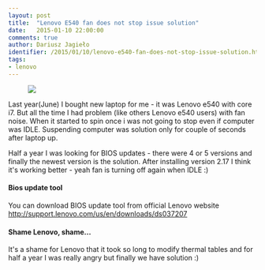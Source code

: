 ```yaml
---
layout: post
title:  "Lenovo E540 fan does not stop issue solution"
date:   2015-01-10 22:00:00
comments: true
author: Dariusz Jagieło
identifier: /2015/01/10/lenovo-e540-fan-does-not-stop-issue-solution.html
tags:
- lenovo
---
```

<figure class="aligncenter">
    <img src="https://upload.wikimedia.org/wikipedia/commons/thumb/d/d3/ThinkPad_Logo_on_W520.JPG/2560px-ThinkPad_Logo_on_W520.JPG" />
</figure>


Last year(June) I bought new laptop for me - it was Lenovo e540 with core i7. But all the time I had problem (like others Lenovo e540 users) with fan noise. When it started to spin once i was not going to stop even if computer was IDLE. Suspending computer was solution only for couple of seconds after laptop up.
<!--more-->
<div class="more"></div>
Half a year I was looking for BIOS updates - there were 4 or 5 versions and finally the newest version is the solution. After installing version 2.17 I think it's working better - yeah fan is turning off again when IDLE :)

#### Bios update tool
You can download BIOS update tool from official Lenovo website <a href="http://support.lenovo.com/us/en/downloads/ds037207">http://support.lenovo.com/us/en/downloads/ds037207</a>

#### Shame Lenovo, shame...
It's a shame for Lenovo that it took so long to modify thermal tables and for half a year I was really angry but finally we have solution :)
